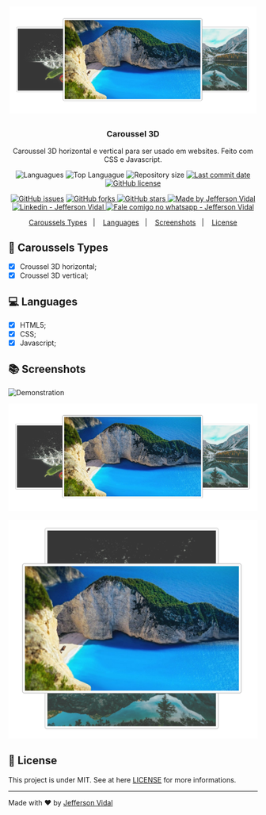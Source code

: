 <h1 align="center">
    <img alt="Caroussel 3D" src="https://github.com/jeffersonvidal/caroussel-3d/blob/master/screenshots/screen1.PNG?raw=true"  width="500px"/>
</h1>

<h3 align="center" >
  Caroussel 3D
</h3>

<p align="center">
  Caroussel 3D horizontal e vertical para ser usado em websites. Feito com CSS e Javascript.
</p>

<p align="center">
  <img alt="Languagues" src="https://img.shields.io/github/languages/count/jeffersonvidal/caroussel-3d">
  <img alt="Top Languague" src="https://img.shields.io/github/languages/top/jeffersonvidal/caroussel-3d">
  <img alt="Repository size" src="https://img.shields.io/github/repo-size/jeffersonvidal/caroussel-3d">
  <a href="https://github.com/jeffersonvidal/foodfy/commits/master">
    <img alt="Last commit date" src="https://img.shields.io/github/last-commit/jeffersonvidal/caroussel-3d">
  </a>
  <a href="https://github.com/jeffersonvidal/caroussel-3d" target="_blank">
    <img alt="GitHub license" src="https://img.shields.io/github/license/jeffersonvidal/caroussel-3d">
  </a>
</p>
<p align="center">
  <a href="https://github.com/jeffersonvidal/caroussel-3d/issues" target="_blank">
    <img alt="GitHub issues" src="https://img.shields.io/github/issues/jeffersonvidal/caroussel-3d"></a>
  <a href="https://github.com/jeffersonvidal/caroussel-3d/network" target="_blank">
    <img alt="GitHub forks" src="https://img.shields.io/github/forks/jeffersonvidal/caroussel-3d">
  </a>
  <a href="https://github.com/jeffersonvidal/caroussel-3d/stargazers" target="_blank">
    <img alt="GitHub stars" src="https://img.shields.io/github/stars/jeffersonvidal/caroussel-3d">
  </a>
  <a href="https://github.com/jeffersonvidal" target="_blank">
    <img alt="Made by Jefferson Vidal" src="https://img.shields.io/badge/made%20by-jeffersonvidal-informational">
  </a>
  <a href="https://www.linkedin.com/in/jeffersonvidal/" target="_blank" >
    <img alt="Linkedin - Jefferson Vidal" src="https://img.shields.io/badge/Linkedin--%23F8952D?style=social&logo=linkedin">
  </a>
  <a href="https://api.whatsapp.com/send?phone=5538988294043"
        target="_blank" >
    <img alt="Fale comigo no whatsapp - Jefferson Vidal" src="https://img.shields.io/badge/Whatsapp--%23F8952D?style=social&logo=whatsapp">
  </a>
</p>

<p align="center">
  <a href="#rocket-environment">Caroussels Types</a>&nbsp;&nbsp;&nbsp;|&nbsp;&nbsp;&nbsp;
  <a href="#computer-languages">Languages</a>&nbsp;&nbsp;&nbsp;|&nbsp;&nbsp;&nbsp;
  <a href="#books-technologies">Screenshots</a>&nbsp;&nbsp;&nbsp;|&nbsp;&nbsp;&nbsp;
  <a href="#memo-license">License</a>
</p>

## :rocket: Caroussels Types

- [x] Croussel 3D horizontal;
- [x] Croussel 3D vertical;

## :computer: Languages

- [x] HTML5;
- [x] CSS;
- [x] Javascript;

## :books: Screenshots

<p align="center">

  ![Demonstration](https://github.com/jeffersonvidal/caroussel-3d/blob/master/screenshots/demo.gif?raw=true)

  ![Screen1](https://github.com/jeffersonvidal/caroussel-3d/blob/master/screenshots/screen1.PNG?raw=true)

  ![Screen2](https://github.com/jeffersonvidal/caroussel-3d/blob/master/screenshots/screen2.PNG?raw=true)

</p>

## :memo: License

This project is under MIT. See at here [LICENSE](/LICENSE) for more informations.

---

Made with ♥ by [Jefferson Vidal](https://github.com/jeffersonvidal)
